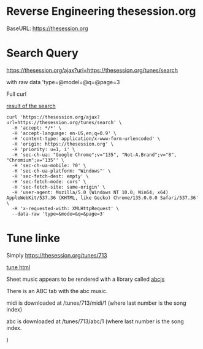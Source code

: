 # Reverse Engineering thesession.org

BaseURL: https://thesession.org

# Search Query

https://thesession.org/ajax?url=https://thesession.org/tunes/search

with raw data 'type=@model=@q=@page=3

Full curl

[result of the search](query)

```
curl 'https://thesession.org/ajax?url=https://thesession.org/tunes/search' \
  -H 'accept: */*' \
  -H 'accept-language: en-US,en;q=0.9' \
  -H 'content-type: application/x-www-form-urlencoded' \
  -H 'origin: https://thesession.org' \
  -H 'priority: u=1, i' \
  -H 'sec-ch-ua: "Google Chrome";v="135", "Not-A.Brand";v="8", "Chromium";v="135"' \
  -H 'sec-ch-ua-mobile: ?0' \
  -H 'sec-ch-ua-platform: "Windows"' \
  -H 'sec-fetch-dest: empty' \
  -H 'sec-fetch-mode: cors' \
  -H 'sec-fetch-site: same-origin' \
  -H 'user-agent: Mozilla/5.0 (Windows NT 10.0; Win64; x64) AppleWebKit/537.36 (KHTML, like Gecko) Chrome/135.0.0.0 Safari/537.36' \
  -H 'x-requested-with: XMLHttpRequest' \
  --data-raw 'type=&mode=&q=&page=3'
```

# Tune linke

Simply https://thesession.org/tunes/713

[tune html](tune713.html)

Sheet music appears to be rendered with a library called [abcjs](https://github.com/paulrosen/abcjs)

There is an ABC tab with the abc music.  

midi is downloaded at /tunes/713/midi/1 (where last number is the song index)

abc is downloaded at /tunes/713/abc/1 (where last number is the song index.

)